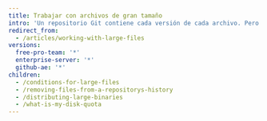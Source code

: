 ```yaml
---
title: Trabajar con archivos de gran tamaño
intro: 'Un repositorio Git contiene cada versión de cada archivo. Pero para algunos tipos de archivos, esto no es práctico. Las revisiones múltiples de archivos de gran tamaño incrementan los tiempos de clonación y extracción para otros usuarios de un repositorio.'
redirect_from:
  - /articles/working-with-large-files
versions:
  free-pro-team: '*'
  enterprise-server: '*'
  github-ae: '*'
children:
  - /conditions-for-large-files
  - /removing-files-from-a-repositorys-history
  - /distributing-large-binaries
  - /what-is-my-disk-quota
---
```


